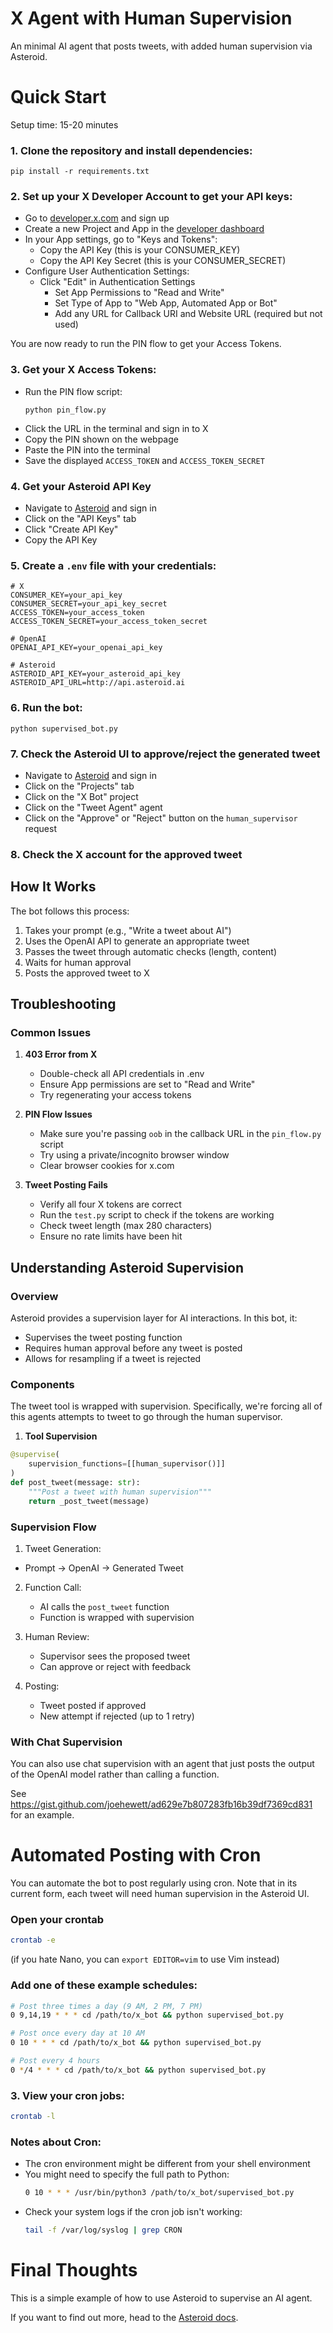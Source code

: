 # X Agent with Human Supervision

An minimal AI agent that posts tweets, with added human supervision via Asteroid.

# Quick Start
Setup time: 15-20 minutes

### 1. Clone the repository and install dependencies:
```
pip install -r requirements.txt
```

### 2. Set up your X Developer Account to get your API keys:
- Go to [developer.x.com](https://developer.x.com) and sign up
- Create a new Project and App in the [developer dashboard](https://developer.x.com/en/portal/projects-and-apps)
- In your App settings, go to "Keys and Tokens":
    - Copy the API Key (this is your CONSUMER_KEY)
    - Copy the API Key Secret (this is your CONSUMER_SECRET)
- Configure User Authentication Settings:
  - Click "Edit" in Authentication Settings
    - Set App Permissions to "Read and Write"
    - Set Type of App to "Web App, Automated App or Bot"
    - Add any URL for Callback URI and Website URL (required but not used)

You are now ready to run the PIN flow to get your Access Tokens.

### 3. Get your X Access Tokens:
- Run the PIN flow script:
   ```
   python pin_flow.py
   ```
- Click the URL in the terminal and sign in to X
- Copy the PIN shown on the webpage
- Paste the PIN into the terminal
- Save the displayed `ACCESS_TOKEN` and `ACCESS_TOKEN_SECRET`

### 4. Get your Asteroid API Key
- Navigate to [Asteroid](https://platform.asteroid.ai/) and sign in
- Click on the "API Keys" tab
- Click "Create API Key"
- Copy the API Key

### 5. Create a `.env` file with your credentials:
```
# X
CONSUMER_KEY=your_api_key
CONSUMER_SECRET=your_api_key_secret
ACCESS_TOKEN=your_access_token
ACCESS_TOKEN_SECRET=your_access_token_secret

# OpenAI
OPENAI_API_KEY=your_openai_api_key

# Asteroid
ASTEROID_API_KEY=your_asteroid_api_key
ASTEROID_API_URL=http://api.asteroid.ai
```

### 6. Run the bot:
```
python supervised_bot.py
```

### 7. Check the Asteroid UI to approve/reject the generated tweet
- Navigate to [Asteroid](https://platform.asteroid.ai/) and sign in
- Click on the "Projects" tab
- Click on the "X Bot" project
- Click on the "Tweet Agent" agent
- Click on the "Approve" or "Reject" button on the `human_supervisor` request

### 8. Check the X account for the approved tweet

## How It Works

The bot follows this process:
1. Takes your prompt (e.g., "Write a tweet about AI")
2. Uses the OpenAI API to generate an appropriate tweet
3. Passes the tweet through automatic checks (length, content)
4. Waits for human approval
5. Posts the approved tweet to X

## Troubleshooting

### Common Issues

1. **403 Error from X**
   - Double-check all API credentials in .env
   - Ensure App permissions are set to "Read and Write"
   - Try regenerating your access tokens

2. **PIN Flow Issues**
   - Make sure you're passing `oob` in the callback URL in the `pin_flow.py` script
   - Try using a private/incognito browser window
   - Clear browser cookies for x.com

3. **Tweet Posting Fails**
   - Verify all four X tokens are correct
   - Run the `test.py` script to check if the tokens are working
   - Check tweet length (max 280 characters)
   - Ensure no rate limits have been hit

## Understanding Asteroid Supervision

### Overview

Asteroid provides a supervision layer for AI interactions. In this bot, it:
- Supervises the tweet posting function
- Requires human approval before any tweet is posted
- Allows for resampling if a tweet is rejected

### Components

The tweet tool is wrapped with supervision. Specifically, we're forcing all of this agents attempts to tweet to go through the human supervisor.
1. **Tool Supervision**
```python
@supervise(
    supervision_functions=[[human_supervisor()]]
)
def post_tweet(message: str):
    """Post a tweet with human supervision"""
    return _post_tweet(message)
```

### Supervision Flow

1. Tweet Generation:
  - Prompt → OpenAI → Generated Tweet
   
2. Function Call:
   - AI calls the `post_tweet` function
   - Function is wrapped with supervision
   
3. Human Review:
   - Supervisor sees the proposed tweet
   - Can approve or reject with feedback
   
4. Posting:
   - Tweet posted if approved
   - New attempt if rejected (up to 1 retry)

### With Chat Supervision

You can also use chat supervision with an agent that just posts the output of the OpenAI model rather than calling a function.

See https://gist.github.com/joehewett/ad629e7b807283fb16b39df7369cd831 for an example.

# Automated Posting with Cron

You can automate the bot to post regularly using cron. Note that in its current form, each tweet will need human supervision in the Asteroid UI.

### Open your crontab
```bash
crontab -e
```
(if you hate Nano, you can `export EDITOR=vim` to use Vim instead)

### Add one of these example schedules:

```bash
# Post three times a day (9 AM, 2 PM, 7 PM)
0 9,14,19 * * * cd /path/to/x_bot && python supervised_bot.py

# Post once every day at 10 AM
0 10 * * * cd /path/to/x_bot && python supervised_bot.py

# Post every 4 hours
0 */4 * * * cd /path/to/x_bot && python supervised_bot.py
```

### 3. View your cron jobs:
```bash
crontab -l
```

### Notes about Cron:
- The cron environment might be different from your shell environment
- You might need to specify the full path to Python:
  ```bash
  0 10 * * * /usr/bin/python3 /path/to/x_bot/supervised_bot.py
  ```
- Check your system logs if the cron job isn't working:
  ```bash
  tail -f /var/log/syslog | grep CRON
  ```

# Final Thoughts

This is a simple example of how to use Asteroid to supervise an AI agent. 

If you want to find out more, head to the [Asteroid docs](https://docs.asteroid.ai/).

